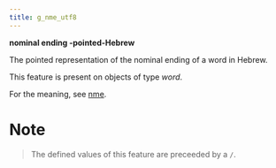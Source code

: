 ```yaml
---
title: g_nme_utf8
---
```


**nominal ending -pointed-Hebrew**


The pointed representation of the nominal ending of a word in Hebrew.

This feature is present on objects of type *word*.

For the meaning, see [nme](nme).

# Note
> The defined values of this feature are preceeded by a `/`.


